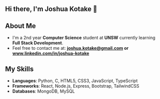 ## Hi there, I'm Joshua Kotake 👋 

## About Me
- I'm a 2nd year **Computer Science** student at **UNSW** currently learning **Full Stack Development**.
- Feel free to contact me at: **joshua.kotake@gmail.com or www.linkedin.com/in/joshua-kotake**

## My Skills
- **Languages**: Python, C, HTML5, CSS3, JavaScript, TypeScript
- **Frameworks**: React, Node.js, Express, Bootstrap, TailwindCSS
- **Databases**: MongoDB, MySQL

<!--
**joshuakotake/joshuakotake** is a ✨ _special_ ✨ repository because its `README.md` (this file) appears on your GitHub profile.

Here are some ideas to get you started:

- 🔭 I’m currently working on ...
- 🌱 I’m currently learning ...
- 👯 I’m looking to collaborate on ...
- 🤔 I’m looking for help with ...
- 💬 Ask me about ...
- 📫 How to reach me: ...
- 😄 Pronouns: ...
- ⚡ Fun fact: ...
-->
